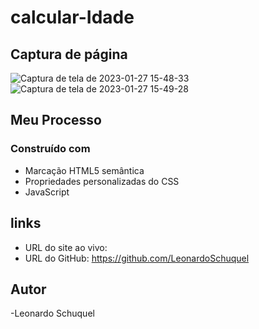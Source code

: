 # calcular-Idade

##  Captura de  página
![Captura de tela de 2023-01-27 15-48-33](https://user-images.githubusercontent.com/110574761/215169874-ecc58dd9-3f1a-4c7f-9bce-e23607910528.png)
![Captura de tela de 2023-01-27 15-49-28](https://user-images.githubusercontent.com/110574761/215169992-92fabc41-2e00-4cea-b37b-c0f25e7992da.png)

## Meu Processo

### Construído com

- Marcação HTML5 semântica
- Propriedades personalizadas do CSS
- JavaScript

## links

- URL do site ao vivo: 
- URL do GitHub: https://github.com/LeonardoSchuquel

## Autor
-Leonardo Schuquel
